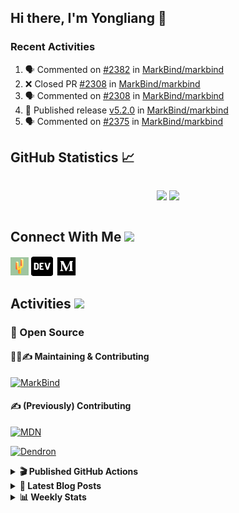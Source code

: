 ## Hi there, I'm Yongliang 👋

### Recent Activities

<!--START_SECTION:activity-->
1. 🗣 Commented on [#2382](https://github.com/MarkBind/markbind/issues/2382#issuecomment-1867125133) in [MarkBind/markbind](https://github.com/MarkBind/markbind)
2. ❌ Closed PR [#2308](https://github.com/MarkBind/markbind/pull/2308) in [MarkBind/markbind](https://github.com/MarkBind/markbind)
3. 🗣 Commented on [#2308](https://github.com/MarkBind/markbind/pull/2308#issuecomment-1865834011) in [MarkBind/markbind](https://github.com/MarkBind/markbind)
4. 🚀 Published release [v5.2.0](https://github.com/MarkBind/markbind/releases/tag/v5.2.0) in [MarkBind/markbind](https://github.com/MarkBind/markbind)
5. 🗣 Commented on [#2375](https://github.com/MarkBind/markbind/pull/2375#issuecomment-1848968195) in [MarkBind/markbind](https://github.com/MarkBind/markbind)
<!--END_SECTION:activity-->

## GitHub Statistics :chart_with_upwards_trend:
<div align="center">
<div style="display: flex; align-items: center; justify-content: center;">

[![](https://github-readme-stats-tlylt.vercel.app/api?username=tlylt&show_icons=true&theme=tokyonight&hide_border=true&locale=en)](https://github.com/tlylt)
[![](https://github-readme-streak-stats.herokuapp.com/?user=tlylt&theme=tokyonight&hide_border=true)](https://github.com/tlylt)
</div>
</div>

## Connect With Me <img src="https://media.giphy.com/media/2wh5K5yE3ulp3xgYcG/giphy-downsized.gif" width="30">

<a href="https://www.yongliangliu.com/" target="_blank"><img align="center" src="static/site-icon.png" alt="yongliangliu.com" height="29" width="29" /></a>
<a href="https://dev.to/tlylt" target="_blank"><img align="center" src="static/dev-badge.svg" alt="dev.to/tlylt" height="35" width="35" /></a>
<a href="https://tlylt.medium.com" target="_blank"><img align="center" src="static/medium.png" alt="tlylt.medium.com" height="35" width="35" /></a>

## Activities <img src="https://media.giphy.com/media/WUlplcMpOCEmTGBtBW/giphy.gif" width="30">

### 🔭 Open Source

#### 👷‍♂️✍️ Maintaining & Contributing
[![MarkBind](https://github-readme-stats-tlylt.vercel.app/api/pin/?username=markbind&repo=markbind)](https://github.com/MarkBind/markbind)

#### ✍️ (Previously) Contributing
[![MDN](https://github-readme-stats-tlylt.vercel.app/api/pin/?username=mdn&repo=content)](https://github.com/mdn/content/issues?q=is%3Aopen+involves%3A%40me+sort%3Aupdated-desc)

[![Dendron](https://github-readme-stats-tlylt.vercel.app/api/pin/?username=dendronhq&repo=dendron)](https://github.com/dendronhq/dendron/issues?q=is%3Aopen+involves%3A%40me+sort%3Aupdated-desc)

<details>
<summary> <b>🎬 Published GitHub Actions </b> </summary>

[![install-graphviz](https://github-readme-stats-tlylt.vercel.app/api/pin/?username=tlylt&repo=install-graphviz)](https://github.com/tlylt/install-graphviz)

[![reposense-action](https://github-readme-stats-tlylt.vercel.app/api/pin/?username=tlylt&repo=reposense-action)](https://github.com/tlylt/reposense-action)

[![markbin-action](https://github-readme-stats-tlylt.vercel.app/api/pin/?username=markbind&repo=markbind-action)](https://github.com/MarkBind/markbind-action)

</details>

<details>
<summary> <b>📕 Latest Blog Posts</b> </summary>

<!-- BLOG-POST-LIST:START -->
- [End of Year 3 Sem 2](https://yongliangliu.com/blog/end-of-year-3-sem-2)
- [Deploy a ChatGPT API Server in no time](https://yongliangliu.com/blog/chatgpt-nextjs-server)
- [Creating a regex-based Markdown parser in TypeScript](https://yongliangliu.com/blog/rmark)
- [Create VSCode Snippets for Markdown Blog Workflows](https://yongliangliu.com/blog/vscode-snippets)
- [Brag Doc 2023](https://yongliangliu.com/blog/brag-doc-2023)
<!-- BLOG-POST-LIST:END -->

</details>

<details>
<summary> <b>📊 Weekly Stats</b> </summary>

<!--START_SECTION:waka-->
![Code Time](http://img.shields.io/badge/Code%20Time-1%2C177%20hrs%2026%20mins-blue)

**🐱 My GitHub Data** 

> 📦 665.3 kB Used in GitHub's Storage 
 > 
> 🏆 0 Contributions in the Year 2024
 > 
> 🚫 Not Opted to Hire
 > 
> 📜 167 Public Repositories 
 > 
> 🔑 40 Private Repositories 
 > 
**I'm an Early 🐤** 

```text
🌞 Morning                3906 commits        ███████░░░░░░░░░░░░░░░░░░   29.11 % 
🌆 Daytime                3648 commits        ███████░░░░░░░░░░░░░░░░░░   27.18 % 
🌃 Evening                4942 commits        █████████░░░░░░░░░░░░░░░░   36.83 % 
🌙 Night                  924 commits         ██░░░░░░░░░░░░░░░░░░░░░░░   06.89 % 
```
📅 **I'm Most Productive on Wednesday** 

```text
Monday                   1751 commits        ███░░░░░░░░░░░░░░░░░░░░░░   13.05 % 
Tuesday                  2016 commits        ████░░░░░░░░░░░░░░░░░░░░░   15.02 % 
Wednesday                2171 commits        ████░░░░░░░░░░░░░░░░░░░░░   16.18 % 
Thursday                 1622 commits        ███░░░░░░░░░░░░░░░░░░░░░░   12.09 % 
Friday                   1688 commits        ███░░░░░░░░░░░░░░░░░░░░░░   12.58 % 
Saturday                 2075 commits        ████░░░░░░░░░░░░░░░░░░░░░   15.46 % 
Sunday                   2097 commits        ████░░░░░░░░░░░░░░░░░░░░░   15.63 % 
```


📊 **This Week I Spent My Time On** 

```text
🕑︎ Time Zone: Asia/Singapore

💬 Programming Languages: 
Markdown                 1 hr 55 mins        ██████████░░░░░░░░░░░░░░░   40.50 % 
TypeScript               1 hr 51 mins        ██████████░░░░░░░░░░░░░░░   39.23 % 
JSON                     30 mins             ███░░░░░░░░░░░░░░░░░░░░░░   10.72 % 
Python                   13 mins             █░░░░░░░░░░░░░░░░░░░░░░░░   04.75 % 
Other                    6 mins              █░░░░░░░░░░░░░░░░░░░░░░░░   02.27 % 
```


 Last Updated on 02/01/2024 00:45:25 UTC
<!--END_SECTION:waka-->

</details>
